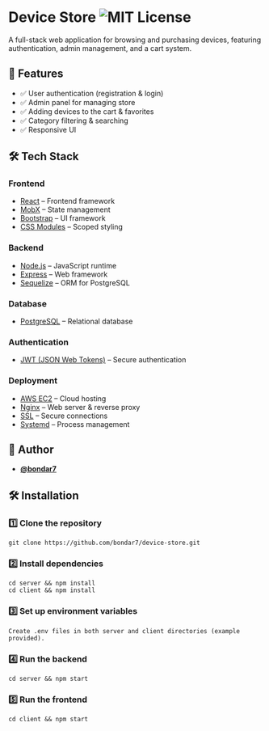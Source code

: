 
# **Device Store** ![MIT License](https://img.shields.io/badge/License-MIT-yellow.svg)  

A full-stack web application for browsing and purchasing devices, featuring authentication, admin management, and a cart system.  


## 🚀 **Features**  

- ✅ User authentication (registration & login)  
- ✅ Admin panel for managing store  
- ✅ Adding devices to the cart & favorites  
- ✅ Category filtering & searching  
- ✅ Responsive UI  

## 🛠 **Tech Stack**  

### **Frontend**  
- [React](https://react.dev/) – Frontend framework
- [MobX](https://mobx.js.org/README.html) – State management  
- [Bootstrap](https://getbootstrap.com/) – UI framework  
- [CSS Modules](https://github.com/css-modules/css-modules) – Scoped styling  

### **Backend**  
- [Node.js](https://nodejs.org/) – JavaScript runtime  
- [Express](https://expressjs.com/) – Web framework  
- [Sequelize](https://sequelize.org/) – ORM for PostgreSQL  

### **Database**  
- [PostgreSQL](https://www.postgresql.org/) – Relational database  

### **Authentication**  
- [JWT (JSON Web Tokens)](https://jwt.io/) – Secure authentication  

### **Deployment**  
- [AWS EC2](https://aws.amazon.com/ec2/) – Cloud hosting  
- [Nginx](https://nginx.org/) – Web server & reverse proxy  
- [SSL](https://letsencrypt.org/) – Secure connections  
- [Systemd](https://freedesktop.org/wiki/Software/systemd/) – Process management  


## 👤 **Author**  

- **[@bondar7](https://github.com/bondar7)**  


## 🛠 **Installation**  

### **1️⃣ Clone the repository**  

    git clone https://github.com/bondar7/device-store.git


### **2️⃣ Install dependencies**

    cd server && npm install
    cd client && npm install

### **3️⃣  Set up environment variables**

    Create .env files in both server and client directories (example provided).

### **4️⃣ Run the backend**

    cd server && npm start

### **5️⃣ Run the frontend**

    cd client && npm start

